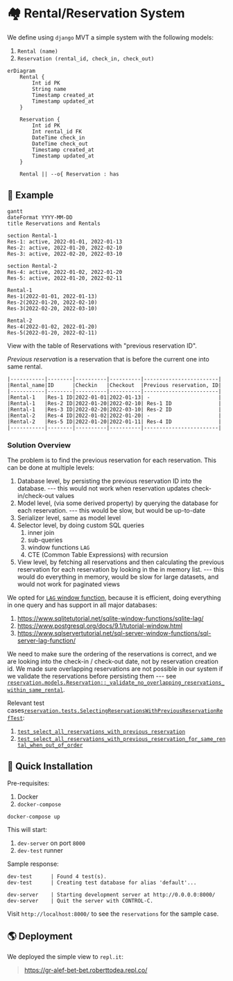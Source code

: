 # 🏘️ Rental/Reservation System

We define using `django` MVT a simple system with the following models:

1. `Rental (name)`
2. `Reservation (rental_id, check_in, check_out)`

```mermaid
erDiagram
    Rental {
        Int id PK
        String name
        Timestamp created_at
        Timestamp updated_at
    }
    
    Reservation {
        Int id PK
        Int rental_id FK
        DateTime check_in
        DateTime check_out
        Timestamp created_at
        Timestamp updated_at
    }

    Rental || --o{ Reservation : has
```


## 📝 Example 

```mermaid
gantt
dateFormat YYYY-MM-DD
title Reservations and Rentals

section Rental-1
Res-1: active, 2022-01-01, 2022-01-13
Res-2: active, 2022-01-20, 2022-02-10
Res-3: active, 2022-02-20, 2022-03-10

section Rental-2
Res-4: active, 2022-01-02, 2022-01-20
Res-5: active, 2022-01-20, 2022-02-11
```

```
Rental-1
Res-1(2022-01-01, 2022-01-13)
Res-2(2022-01-20, 2022-02-10)
Res-3(2022-02-20, 2022-03-10)

Rental-2
Res-4(2022-01-02, 2022-01-20)
Res-5(2022-01-20, 2022-02-11)
```

View with the table of Reservations with "previous reservation ID".

_Previous reservation_ is a reservation that is before the current one into same
rental.

```
|-----------|--------|----------|----------|------------------------|  
|Rental_name|ID      |Checkin   |Checkout  |Previous reservation, ID|
|-----------|--------|----------|----------|------------------------|
|Rental-1   |Res-1 ID|2022-01-01|2022-01-13| -                      |
|Rental-1   |Res-2 ID|2022-01-20|2022-02-10| Res-1 ID               |
|Rental-1   |Res-3 ID|2022-02-20|2022-03-10| Res-2 ID               |
|Rental-2   |Res-4 ID|2022-01-02|2022-01-20| -                      |
|Rental-2   |Res-5 ID|2022-01-20|2022-01-11| Res-4 ID               |
|-----------|--------|----------|----------|------------------------|
```

### Solution Overview

The problem is to find the previous reservation for each reservation.
This can be done at multiple levels:

1. Database level, by persisting the previous reservation ID into the
   database. --- this would not work when reservation updates check-in/check-out values
2. Model level, (via some derived property) by querying the database 
   for each reservation. --- this would be slow, but would be up-to-date
3. Serializer level, same as model level
4. Selector level, by doing custom SQL queries
      1. inner join
      2. sub-queries
      3. window functions `LAG`
      4. CTE (Common Table Expressions) with recursion
5. View level, by fetching all reservations and then calculating the
   previous reservation for each reservation by looking in the in memory list. 
   --- this would do everything in memory, would be slow for large datasets, 
   and would not work for paginated views

We opted for [`LAG` window function](https://docs.djangoproject.com/en/4.1/ref/models/database-functions/#lag),
because it is efficient, doing everything in one query and has support in all major databases:

1. https://www.sqlitetutorial.net/sqlite-window-functions/sqlite-lag/
2. https://www.postgresql.org/docs/9.1/tutorial-window.html
3. https://www.sqlservertutorial.net/sql-server-window-functions/sql-server-lag-function/

We need to make sure the ordering of the reservations is correct, and we are 
looking into the check-in / check-out date, not by reservation creation id.
We made sure overlapping reservations are not possible in our system if we validate the reservations
before persisting them --- see [`reservation.models.Reservation::_validate_no_overlapping_reservations_within_same_rental`](./reservation/models.py#L27).

Relevant test cases[`reservation.tests.SelectingReservationsWithPreviousReservationRefTest`](./reservation/tests.py#L114):

1. [`test_select_all_reservations_with_previous_reservation`](./reservation/tests.py#L132)
2. [`test_select_all_reservations_with_previous_reservation_for_same_rental_when_out_of_order`](./reservation/tests.py#L159)


## 🚀 Quick Installation

Pre-requisites:

1. Docker
2. `docker-compose`

```
docker-compose up
```

This will start:

1. `dev-server` on port `8000`
2. `dev-test` runner

Sample response:
```
dev-test      | Found 4 test(s).
dev-test      | Creating test database for alias 'default'...
```

```
dev-server    | Starting development server at http://0.0.0.0:8000/
dev-server    | Quit the server with CONTROL-C.
```

Visit `http://localhost:8000/` to see the `reservations` for the sample case.

## 🌎 Deployment

We deployed the simple view to `repl.it`:

> https://gr-alef-bet-bet.roberttodea.repl.co/
